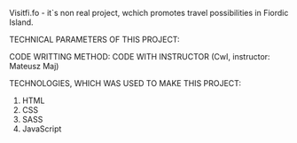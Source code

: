 Visitfi.fo - it`s non real project, wchich promotes travel possibilities in Fiordic Island. 

TECHNICAL PARAMETERS OF THIS PROJECT:

CODE WRITTING METHOD: CODE WITH INSTRUCTOR (CwI, instructor: Mateusz Maj)

TECHNOLOGIES, WHICH WAS USED TO MAKE THIS PROJECT:

1. HTML
2. CSS
3. SASS
4. JavaScript

